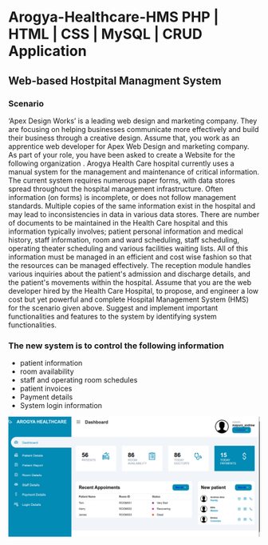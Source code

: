 # Arogya-Healthcare-HMS PHP | HTML | CSS | MySQL | CRUD Application
<h2>Web-based Hostpital Managment System</h2>

<h3>Scenario</h3>
<p>‘Apex Design Works’ is a leading  web design and marketing company. They are focusing on helping businesses communicate more effectively and build their business through a creative design. Assume that, you work as an apprentice web developer for Apex Web Design and marketing company. As part of your role, you have been asked to create a Website for the following organization .
Arogya Health Care hospital currently uses a manual system for the management and maintenance of critical information. The current system requires numerous paper forms, with data stores spread throughout the hospital management infrastructure. Often information (on forms) is incomplete, or does not follow management standards. Multiple copies of the same information exist in the hospital and may lead to inconsistencies in data in various data stores. There are number of documents to be maintained in the Health Care hospital and this information typically involves; patient personal information and medical history, staff information, room and ward scheduling, staff scheduling, operating theater scheduling and various facilities waiting lists. All of this information must be managed in an efficient and cost wise fashion so that the resources can be managed effectively. The reception module handles various inquiries about the patient's admission and discharge details, and the patient's movements within the hospital.  
Assume that you are the web developer hired by the Health Care Hospital, to propose, and engineer a low cost but yet powerful and complete Hospital Management System (HMS) for the scenario given above. Suggest and implement important functionalities and features to the system by identifying system functionalities.  </p>
 
<h3>The new system is to control the following information</h3>
<ul>
 <li>patient information</li>
 <li>room availability</li>
 <li>staff and operating room schedules</li>
 <li>patient invoices</li>
 <li>Payment details</li>
 <li>System login information</li>
</ul>


<img src="/Screenshot%20from%202022-10-06%2020-35-26.png" alt="Arogya HMS">
